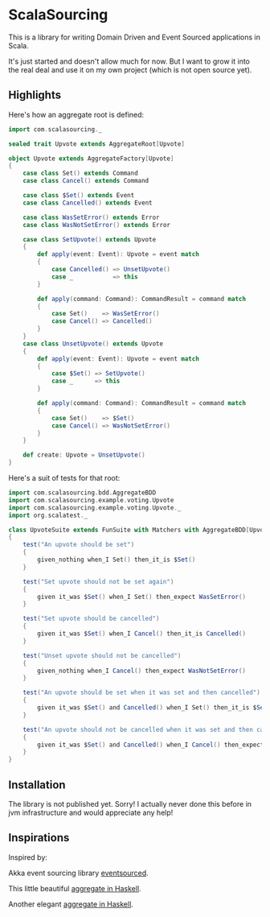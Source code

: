 # ScalaSourcing

This is a library for writing Domain Driven and Event Sourced applications in Scala.

It's just started and doesn't allow much for now. But I want to grow it into the real deal and use it on my own project (which is not open source yet).


## Highlights

Here's how an aggregate root is defined:

```scala
import com.scalasourcing._

sealed trait Upvote extends AggregateRoot[Upvote]

object Upvote extends AggregateFactory[Upvote]
{
    case class Set() extends Command
    case class Cancel() extends Command

    case class $Set() extends Event
    case class Cancelled() extends Event

    case class WasSetError() extends Error
    case class WasNotSetError() extends Error

    case class SetUpvote() extends Upvote
    {
        def apply(event: Event): Upvote = event match
        {
            case Cancelled() => UnsetUpvote()
            case _           => this
        }

        def apply(command: Command): CommandResult = command match
        {
            case Set()    => WasSetError()
            case Cancel() => Cancelled()
        }
    }
    case class UnsetUpvote() extends Upvote
    {
        def apply(event: Event): Upvote = event match
        {
            case $Set() => SetUpvote()
            case _      => this
        }

        def apply(command: Command): CommandResult = command match
        {
            case Set()    => $Set()
            case Cancel() => WasNotSetError()
        }
    }

    def create: Upvote = UnsetUpvote()
}
```

Here's a suit of tests for that root:

```scala
import com.scalasourcing.bdd.AggregateBDD
import com.scalasourcing.example.voting.Upvote
import com.scalasourcing.example.voting.Upvote._
import org.scalatest._

class UpvoteSuite extends FunSuite with Matchers with AggregateBDD[Upvote]
{
    test("An upvote should be set")
    {
        given_nothing when_I Set() then_it_is $Set()
    }

    test("Set upvote should not be set again")
    {
        given it_was $Set() when_I Set() then_expect WasSetError()
    }

    test("Set upvote should be cancelled")
    {
        given it_was $Set() when_I Cancel() then_it_is Cancelled()
    }

    test("Unset upvote should not be cancelled")
    {
        given_nothing when_I Cancel() then_expect WasNotSetError()
    }

    test("An upvote should be set when it was set and then cancelled")
    {
        given it_was $Set() and Cancelled() when_I Set() then_it_is $Set()
    }

    test("An upvote should not be cancelled when it was set and then cancelled")
    {
        given it_was $Set() and Cancelled() when_I Cancel() then_expect WasNotSetError()
    }
}
```

## Installation

The library is not published yet. Sorry! I actually never done this before in jvm infrastructure and would appreciate any help!

## Inspirations

Inspired by:

Akka event sourcing library [eventsourced](https://github.com/eligosource/eventsourced).

This little beautiful [aggregate in Haskell](https://gist.github.com/Fristi/7327904).

Another elegant [aggregate in Haskell](https://gist.github.com/philipnilsson/9200533).
